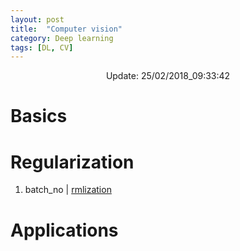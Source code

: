 ```yaml
---
layout: post
title:  "Computer vision"
category: Deep learning
tags: [DL, CV]
---
```


<center> Update: 25/02/2018_09:33:42</center>

  	
  	
  	
# Basics  	
  	
# Regularization  	
1. batch_no | [rmlization](https://rawgit.com/elbayadm/PaperNotes/master/vision/batch_normlization.md.html)
  	
# Applications  	
